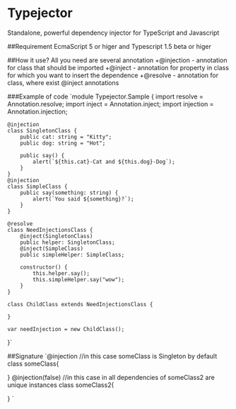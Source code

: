 # Typejector
Standalone, powerful dependency injector for TypeScript and Javascript

##Requirement
EcmaScript 5 or higer and Typescript 1.5 beta or higer

##How it use?
All you need are several annotation
+@injection - annotation for class that should be imported
+@inject - annotation for property in class for which you want to insert the dependence
+@resolve - annotation for class, where exist @inject annotations

###Example of code
`module Typejector.Sample {
    import resolve = Annotation.resolve;
    import inject = Annotation.inject;
    import injection = Annotation.injection;


    @injection
    class SingletonClass {
        public cat: string = "Kitty";
        public dog: string = "Hot";

        public say() {
            alert(`${this.cat}-Cat and ${this.dog}-Dog`);
        }
    }
    @injection
    class SimpleClass {
        public say(something: string) {
            alert(`You said ${something}?`);
        }
    }

    @resolve
    class NeedInjectionsClass {
        @inject(SingletonClass)
        public helper: SingletonClass;
        @inject(SimpleClass)
        public simpleHelper: SimpleClass;

        constructor() {
            this.helper.say();
            this.simpleHelper.say("wow");
        }
    }

    class ChildClass extends NeedInjectionsClass {

    }

    var needInjection = new ChildClass();
}`

##Signature
`@injection //in this case someClass is Singleton by default
class someClass{

}
@injection(false) //in this case in all dependencies of someClass2 are unique instances
class someClass2{

}
`

